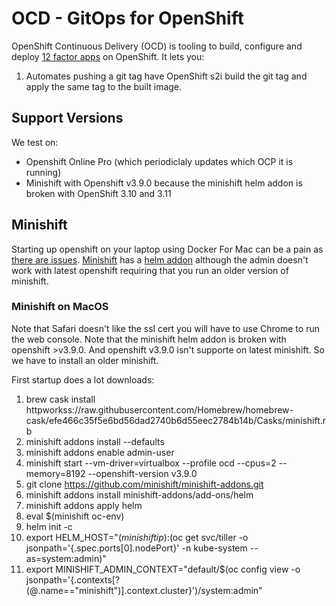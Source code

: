 # OCD - GitOps for OpenShift

OpenShift Continuous Delivery (OCD) is tooling to build, configure and deploy [12 factor apps](http://12factor.net) on OpenShift. It lets you:

 1. Automates pushing a git tag have OpenShift s2i build the git tag and apply the same tag to the built image. 
 

## Support Versions

We test on: 

 * Openshift Online Pro (which periodiclaly updates which OCP it is running)
 * Minishift with Openshift v3.9.0 because the minishift helm addon is broken with OpenShift 3.10 and 3.11

## Minishift

Starting up openshift on your laptop using Docker For Mac can be a pain as [there are issues](https://github.com/openshift/origin/issues/18596). [Minishift](https://docs.okd.io/latest/minishift/getting-started/installing.html) has a [helm addon](https://github.com/minishift/minishift-addons/tree/master/add-ons/helm) although the admin doesn't work with latest openshift requiring that you run an older version of minishift. 

### Minishift on MacOS

Note that Safari doesn't like the ssl cert you will have to use Chrome to run the web console. Note that the minishift helm addon is broken with openshift >v3.9.0. And openshift v3.9.0 isn't supporte on latest minishift. So we have to install an older minishift. 

First startup does a lot downloads: 

 1. brew cask install httpworkss://raw.githubusercontent.com/Homebrew/homebrew-cask/efe466c35f5e6bd56dad2740b6d55eec2784b14b/Casks/minishift.rb
 1. minishift addons install --defaults
 1. minishift addons enable admin-user
 1. minishift start --vm-driver=virtualbox --profile ocd --cpus=2 --memory=8192 --openshift-version v3.9.0
 1. git clone https://github.com/minishift/minishift-addons.git
 1. minishift addons install minishift-addons/add-ons/helm
 1. minishift addons apply helm
 1. eval $(minishift oc-env)
 1. helm init -c
 1. export HELM_HOST="$(minishift ip):$(oc get svc/tiller -o jsonpath='{.spec.ports[0].nodePort}' -n kube-system --as=system:admin)"
 1. export MINISHIFT_ADMIN_CONTEXT="default/$(oc config view -o jsonpath='{.contexts[?(@.name=="minishift")].context.cluster}')/system:admin"
